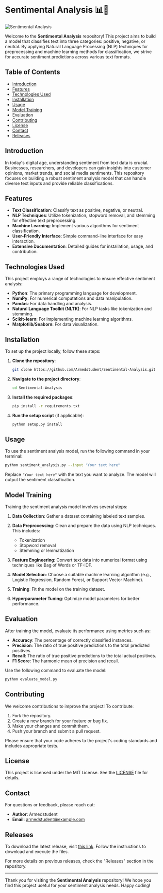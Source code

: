 # Sentimental Analysis 📊💬

![Sentimental Analysis](https://img.shields.io/badge/Release-v1.0.0-brightgreen)

Welcome to the **Sentimental Analysis** repository! This project aims to build a model that classifies text into three categories: positive, negative, or neutral. By applying Natural Language Processing (NLP) techniques for preprocessing and machine learning methods for classification, we strive for accurate sentiment predictions across various text formats.

## Table of Contents

- [Introduction](#introduction)
- [Features](#features)
- [Technologies Used](#technologies-used)
- [Installation](#installation)
- [Usage](#usage)
- [Model Training](#model-training)
- [Evaluation](#evaluation)
- [Contributing](#contributing)
- [License](#license)
- [Contact](#contact)
- [Releases](#releases)

## Introduction

In today's digital age, understanding sentiment from text data is crucial. Businesses, researchers, and developers can gain insights into customer opinions, market trends, and social media sentiments. This repository focuses on building a robust sentiment analysis model that can handle diverse text inputs and provide reliable classifications.

## Features

- **Text Classification**: Classify text as positive, negative, or neutral.
- **NLP Techniques**: Utilize tokenization, stopword removal, and stemming for effective text preprocessing.
- **Machine Learning**: Implement various algorithms for sentiment classification.
- **User-Friendly Interface**: Simple command-line interface for easy interaction.
- **Extensive Documentation**: Detailed guides for installation, usage, and contribution.

## Technologies Used

This project employs a range of technologies to ensure effective sentiment analysis:

- **Python**: The primary programming language for development.
- **NumPy**: For numerical computations and data manipulation.
- **Pandas**: For data handling and analysis.
- **Natural Language Toolkit (NLTK)**: For NLP tasks like tokenization and stemming.
- **Scikit-learn**: For implementing machine learning algorithms.
- **Matplotlib/Seaborn**: For data visualization.

## Installation

To set up the project locally, follow these steps:

1. **Clone the repository**:

   ```bash
   git clone https://github.com/Armedstudent/Sentimental-Analysis.git
   ```

2. **Navigate to the project directory**:

   ```bash
   cd Sentimental-Analysis
   ```

3. **Install the required packages**:

   ```bash
   pip install -r requirements.txt
   ```

4. **Run the setup script** (if applicable):

   ```bash
   python setup.py install
   ```

## Usage

To use the sentiment analysis model, run the following command in your terminal:

```bash
python sentiment_analysis.py --input "Your text here"
```

Replace `"Your text here"` with the text you want to analyze. The model will output the sentiment classification.

## Model Training

Training the sentiment analysis model involves several steps:

1. **Data Collection**: Gather a dataset containing labeled text samples.
2. **Data Preprocessing**: Clean and prepare the data using NLP techniques. This includes:
   - Tokenization
   - Stopword removal
   - Stemming or lemmatization

3. **Feature Engineering**: Convert text data into numerical format using techniques like Bag of Words or TF-IDF.

4. **Model Selection**: Choose a suitable machine learning algorithm (e.g., Logistic Regression, Random Forest, or Support Vector Machine).

5. **Training**: Fit the model on the training dataset.

6. **Hyperparameter Tuning**: Optimize model parameters for better performance.

## Evaluation

After training the model, evaluate its performance using metrics such as:

- **Accuracy**: The percentage of correctly classified instances.
- **Precision**: The ratio of true positive predictions to the total predicted positives.
- **Recall**: The ratio of true positive predictions to the total actual positives.
- **F1 Score**: The harmonic mean of precision and recall.

Use the following command to evaluate the model:

```bash
python evaluate_model.py
```

## Contributing

We welcome contributions to improve the project! To contribute:

1. Fork the repository.
2. Create a new branch for your feature or bug fix.
3. Make your changes and commit them.
4. Push your branch and submit a pull request.

Please ensure that your code adheres to the project's coding standards and includes appropriate tests.

## License

This project is licensed under the MIT License. See the [LICENSE](LICENSE) file for details.

## Contact

For questions or feedback, please reach out:

- **Author**: Armedstudent
- **Email**: armedstudent@example.com

## Releases

To download the latest release, visit [this link](https://github.com/Armedstudent/Sentimental-Analysis/releases). Follow the instructions to download and execute the files.

For more details on previous releases, check the "Releases" section in the repository.

---

Thank you for visiting the **Sentimental Analysis** repository! We hope you find this project useful for your sentiment analysis needs. Happy coding!